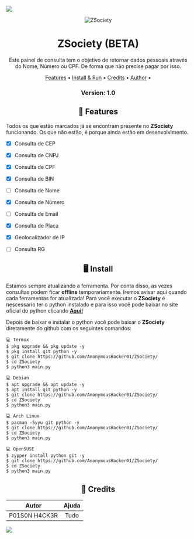 <p>
<img src= "https://camo.githubusercontent.com/71b837571c48af3aa60a73dbc9d5936aa359d78efbfa8a6743cbbbc16b80ef4d/68747470733a2f2f63646e2e646973636f72646170702e636f6d2f6174746163686d656e74732f3830353930323039333930363630383138362f3830353931333937323533353539303932322f74656e6f722e676966"/>
</p>

<p align="center" ><img alt="ZSociety" src="https://raw.githubusercontent.com/MicaelliMedeiros/micaellimedeiros/master/image/computer-illustration.png"></p>

<h1 align="center"> ZSociety (BETA)</h1>
<p align="center">

  <p align="center">
    Este painel de consulta tem o objetivo de retornar dados pessoais através do Nome, Número ou CPF. De forma que não precise pagar por isso.
  </p>
</p> 



<p align="center">
  <a href="https://github.com/AnonymousHacker01/ZSociety/blob/master/README.md#-features">Features</a> •
  <a href="https://github.com/AnonymousHacker01/ZSociety/blob/master/README.md#-install">Install & Run</a> •
  <a href="https://github.com/AnonymousHacker01/ZSociety/blob/master/README.md#-credits">Credits</a> •
  <a href="https://github.com/AnonymousHacker01">Author</a> •
</p>

<h3><p align="center">Version: 1.0</p></h3>
 
<h2 align="center">📆  Features</h2>

Todos os que estão marcados já se encontram presente no **ZSociety** funcionando. 
Os que não estão, é porque ainda estão em desenvolvimento.

- [x] Consulta de CEP
- [x] Consulta de CNPJ
- [x] Consulta de CPF
- [x] Consulta de BIN
- [ ] Consulta de Nome
- [x] Consulta de Número
- [ ] Consulta de Email
- [x] Consulta de Placa
- [x] Geolocalizador de IP
- [ ] Consulta RG


<h2 align="center">🖥 Install</h2>

Estamos sempre atualizando a ferramenta. Por conta disso, as vezes consultas podem ficar **offline** temporariamente. 
Iremos avisar aqui quando cada ferramentas for atualizada!
Para você executar o **ZSociety** é nescessario ter o python instalado e para isso você pode baixar no site oficial do python clicando [**Aqui!**](https://www.python.org/downloads/)

Depois de baixar e instalar o python você pode baixar o **ZSociety** diretamente do github com os seguintes comandos:

```
💻 Termux
$ pkg upgrade && pkg update -y
$ pkg install git python -y
$ git clone https://github.com/AnonymousHacker01/ZSociety/
$ cd ZSociety
$ python3 main.py

💻 Debian
$ apt upgrade && apt update -y
$ apt install git python -y
$ git clone https://github.com/AnonymousHacker01/ZSociety/
$ cd ZSociety
$ python3 main.py

💻 Arch Linux
$ pacman -Syyu git python -y
$ git clone https://github.com/AnonymousHacker01/ZSociety/
$ cd ZSociety
$ python3 main.py

💻 OpenSUSE
$ zypper install python git -y
$ git clone https://github.com/AnonymousHacker01/ZSociety/
$ cd ZSociety
$ python3 main.py
```


<h2 align="center">🙏  Credits</h2>

| Autor          | Ajuda         |
| -------------- |:-------------:|
| P01S0N H4CK3R  | Tudo          |

 

<p>
<img src= "https://camo.githubusercontent.com/71b837571c48af3aa60a73dbc9d5936aa359d78efbfa8a6743cbbbc16b80ef4d/68747470733a2f2f63646e2e646973636f72646170702e636f6d2f6174746163686d656e74732f3830353930323039333930363630383138362f3830353931333937323533353539303932322f74656e6f722e676966"/>
</p>
